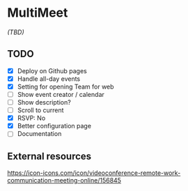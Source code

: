 # MultiMeet
_(TBD)_


## TODO
- [X] Deploy on Github pages
- [X] Handle all-day events
- [X] Setting for opening Team for web
- [ ] Show event creator / calendar
- [ ] Show description?
- [ ] Scroll to current
- [X] RSVP: No
- [X] Better configuration page
- [ ] Documentation

## External resources
https://icon-icons.com/icon/videoconference-remote-work-communication-meeting-online/156845